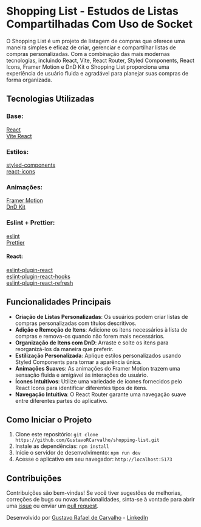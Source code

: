 # Shopping List - Estudos de Listas Compartilhadas Com Uso de Socket

O Shopping List é um projeto de listagem de compras que oferece uma maneira simples e eficaz de criar, gerenciar e compartilhar listas de compras personalizadas. Com a combinação das mais modernas tecnologias, incluindo React, Vite, React Router, Styled Components, React Icons, Framer Motion e DnD Kit o Shopping List proporciona uma experiência de usuário fluida e agradável para planejar suas compras de forma organizada.

## Tecnologias Utilizadas

### Base: 

[React](https://github.com/facebook/react) <br />
[Vite React](https://github.com/vitejs/vite-plugin-react) <br />

### Estilos:

[styled-components](https://github.com/styled-components/styled-components) <br />
[react-icons](https://github.com/react-icons/react-icons) <br />

### Animações:
[Framer Motion](https://github.com/framer/motion) <br />
[DnD Kit](https://github.com/clauderic/dnd-kit) <br />


### Eslint + Prettier:

[eslint](https://github.com/eslint/eslint) <br />
[Prettier](https://marketplace.visualstudio.com/items?itemName=esbenp.prettier-vscode) <br />

#### React:

[eslint-plugin-react](https://github.com/jsx-eslint/eslint-plugin-react) <br />
[eslint-plugin-react-hooks](https://github.com/facebook/react/tree/main/packages/eslint-plugin-react-hooks) <br />
[eslint-plugin-react-refresh](https://github.com/ArnaudBarre/eslint-plugin-react-refresh) <br />

## Funcionalidades Principais

- **Criação de Listas Personalizadas**: Os usuários podem criar listas de compras personalizadas com títulos descritivos.
- **Adição e Remoção de Itens**: Adicione os itens necessários à lista de compras e remova-os quando não forem mais necessários.
- **Organização de Itens com DnD**: Arraste e solte os itens para reorganizá-los da maneira que preferir.
- **Estilização Personalizada**: Aplique estilos personalizados usando Styled Components para tornar a aparência única.
- **Animações Suaves**: As animações do Framer Motion trazem uma sensação fluida e amigável às interações do usuário.
- **Ícones Intuitivos**: Utilize uma variedade de ícones fornecidos pelo React Icons para identificar diferentes tipos de itens.
- **Navegação Intuitiva**: O React Router garante uma navegação suave entre diferentes partes do aplicativo.

## Como Iniciar o Projeto

1. Clone este repositório: `git clone https://github.com/GustavoRCarvalho/shopping-list.git`
2. Instale as dependências: `npm install`
3. Inicie o servidor de desenvolvimento: `npm run dev`
4. Acesse o aplicativo em seu navegador: `http://localhost:5173`

## Contribuições

Contribuições são bem-vindas! Se você tiver sugestões de melhorias, correções de bugs ou novas funcionalidades, sinta-se à vontade para abrir uma [issue](https://github.com/GustavoRCarvalho/shopping-list/issues) ou enviar um [pull request](https://github.com/GustavoRCarvalho/shopping-list/pulls).

Desenvolvido por [Gustavo Rafael de Carvalho](https://github.com/GustavoRCarvalho) - [LinkedIn](https://www.linkedin.com/in/gustavo-carvalho-0/)
